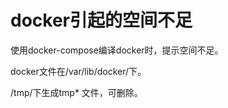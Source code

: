 # docker引起的空间不足

使用docker-compose编译docker时，提示空间不足。

docker文件在/var/lib/docker/下。

/tmp/下生成tmp* 文件，可删除。
